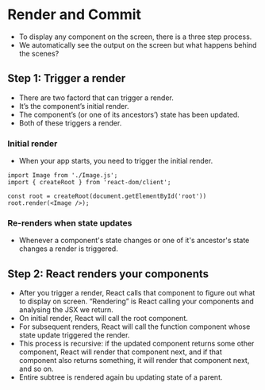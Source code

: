 # Render and Commit

- To display any component on the screen, there is a three step process.
- We automatically see the output on the screen but what happens behind the scenes?


## Step 1: Trigger a render 

- There are two factord that can trigger a render.
- It’s the component’s initial render.
- The component’s (or one of its ancestors’) state has been updated.
- Both of these triggers a render.

### Initial render 

- When your app starts, you need to trigger the initial render.

```tsx
import Image from './Image.js';
import { createRoot } from 'react-dom/client';

const root = createRoot(document.getElementById('root'))
root.render(<Image />);
```

### Re-renders when state updates 

- Whenever a component's state changes or one of it's ancestor's state changes a render is triggered.

## Step 2: React renders your components 

- After you trigger a render, React calls that component to figure out what to display on screen. “Rendering” is React calling your components and analysing the JSX we return.
- On initial render, React will call the root component.
- For subsequent renders, React will call the function component whose state update triggered the render.
- This process is recursive: if the updated component returns some other component, React will render that component next, and if that component also returns something, it will render that component next, and so on.
- Entire subtree is rendered again bu updating state of a parent.


